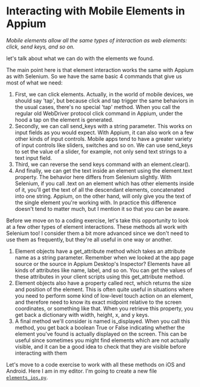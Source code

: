 # Interacting with Mobile Elements in Appium

*Mobile elements allow all the same types of interaction as web elements: click, send keys, and so on.*

let's talk about what we can do with the elements we found.

The main point here is that element interaction works the same with Appium as with Selenium. So we have the same basic 4 commands that give us most of what we need:

1. First, we can click elements. Actually, in the world of mobile devices, we should say 'tap', but because click and tap trigger the same behaviors in the usual cases, there's no special 'tap' method. When you call the regular old WebDriver protocol click command in Appium, under the hood a tap on the element is generated.
2. Secondly, we can call send_keys with a string parameter. This works on input fields as you would expect. With Appium, it can also work on a few other kinds of input controls. Mobile apps tend to have a greater variety of input controls like sliders, switches and so on. We can use send_keys to set the value of a slider, for example, not only send text strings to a text input field.
3. Third, we can reverse the send keys command with an element.clear().
4. And finally, we can get the text inside an element using the element.text property. The behavior here differs from Selenium slightly. With Selenium, if you call .text on an element which has other elements inside of it, you'll get the text of all the descendant elements, concatenated into one string. Appium, on the other hand, will only give you the text of the single element you're working with. In practice this difference doesn't tend to matter much, but I mention it so that you can be aware.

Before we move on to a coding exercise, let's take this opportunity to look at a few other types of element interactions. These methods all work with Selenium too! I consider them a bit more advanced since we don't need to use them as frequently, but they're all useful in one way or another.

1. Element objects have a get_attribute method which takes an attribute name as a string parameter. Remember when we looked at the app page source or the source in Appium Desktop's Inspector? Elements have all kinds of attributes like name, label, and so on. You can get the values of these attributes in your client scripts using this get_attribute method.
2. Element objects also have a property called rect, which returns the size and position of the element. This is often quite useful in situations where you need to perform some kind of low-level touch action on an element, and therefore need to know its exact midpoint relative to the screen coordinates, or something like that. When you retrieve this property, you get back a dictionary with width, height, x, and y keys.
3. A final method we'll consider is named is_displayed. When you call this method, you get back a boolean True or False indicating whether the element you've found is actually displayed on the screen. This can be useful since sometimes you might find elements which are not actually visible, and it can be a good idea to check that they are visible before interacting with them

Let's move to a code exercise to work with all these methods on iOS and Android. Here I am in my editor. I'm going to create a new file [<code>elements_ios.py</code>]().



